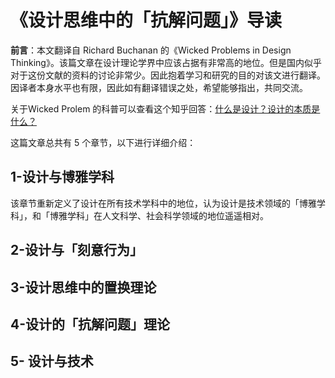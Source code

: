 # 《设计思维中的「抗解问题」》导读

**前言**：本文翻译自 Richard Buchanan 的《Wicked Problems in Design Thinking》。该篇文章在设计理论学界中应该占据有非常高的地位。但是国内似乎对于这份文献的资料的讨论非常少。因此抱着学习和研究的目的对该文进行翻译。因译者本身水平也有限，因此如有翻译错误之处，希望能够指出，共同交流。

关于Wicked Prolem 的科普可以查看这个知乎回答：[什么是设计？设计的本质是什么？](https://www.zhihu.com/question/19581185/answer/154065649)

这篇文章总共有 5 个章节，以下进行详细介绍：

## 1-设计与博雅学科

该章节重新定义了设计在所有技术学科中的地位，认为设计是技术领域的「博雅学科」，和「博雅学科」在人文科学、社会科学领域的地位遥遥相对。


## 2-设计与「刻意行为」

## 3-设计思维中的置换理论

## 4-设计的「抗解问题」理论

## 5- 设计与技术




